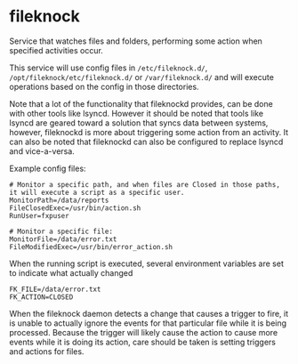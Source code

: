 # fileknock
Service that watches files and folders, performing some action when specified activities occur.

This service will use config files in `/etc/fileknock.d/`, `/opt/fileknock/etc/fileknock.d/` or `/var/fileknock.d/` and will execute operations based on the config in those directories.

Note that a lot of the functionality that fileknockd provides, can be done with other tools like lsyncd.  However it should be noted that tools like lsyncd are geared toward a solution that syncs data between systems, however, fileknockd is more about triggering some action from an activity.  It can also be noted that fileknockd can also be configured to replace lsyncd and vice-a-versa.

Example config files:
```
# Monitor a specific path, and when files are Closed in those paths, it will execute a script as a specific user.
MonitorPath=/data/reports
FileClosedExec=/usr/bin/action.sh
RunUser=fxpuser
```

```
# Monitor a specific file:
MonitorFile=/data/error.txt
FileModifiedExec=/usr/bin/error_action.sh
```

When the running script is executed, several environment variables are set to indicate what actually changed 

```
FK_FILE=/data/error.txt
FK_ACTION=CLOSED
```

When the fileknock daemon detects a change that causes a trigger to fire, it is unable to actually ignore the events for that particular file while it is being processed.  Because the trigger will likely cause the action to cause more events while it is doing its action, care should be taken is setting triggers and actions for files.




